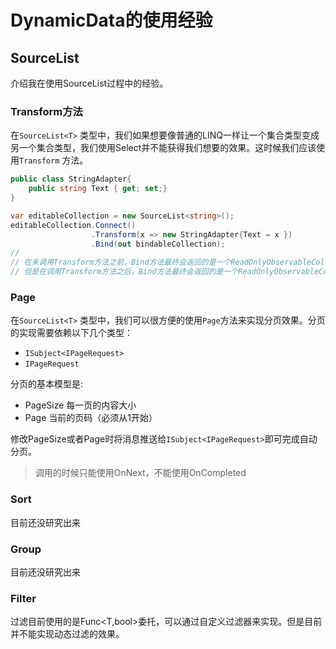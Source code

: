 # DynamicData的使用经验

## SourceList

介绍我在使用SourceList过程中的经验。

### Transform方法

在`SourceList<T>`  类型中，我们如果想要像普通的LINQ一样让一个集合类型变成另一个集合类型，我们使用Select并不能获得我们想要的效果。这时候我们应该使用`Transform` 方法。

``` C#
public class StringAdapter{
    public string Text { get; set;}
}

var editableCollection = new SourceList<string>();
editableCollection.Connect()
    			  .Transform(x => new StringAdapter{Text = x })
    			  .Bind(out bindableCollection);
//
// 在未调用Transform方法之前，Bind方法最终会返回的是一个ReadOnlyObservableCollection<string>集合
// 但是在调用Transform方法之后，Bind方法最终会返回的是一个ReadOnlyObservableCollection<StringAdapter>集合
```

### Page

在`SourceList<T>`  类型中，我们可以很方便的使用`Page`方法来实现分页效果。分页的实现需要依赖以下几个类型：

* `ISubject<IPageRequest>`
* `IPageRequest`

分页的基本模型是:

* PageSize 每一页的内容大小
* Page 当前的页码（必须从1开始）

修改PageSize或者Page时将消息推送给`ISubject<IPageRequest>`即可完成自动分页。

> 调用的时候只能使用OnNext，不能使用OnCompleted

### Sort

目前还没研究出来

### Group

目前还没研究出来

### Filter

过滤目前使用的是Func<T,bool>委托，可以通过自定义过滤器来实现。但是目前并不能实现动态过滤的效果。